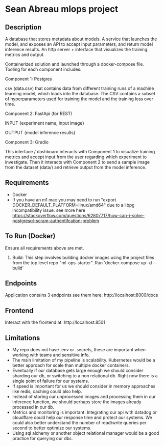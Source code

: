 # Sean Abreau mlops project

## Description

A database that stores metadata about models.
A service that launches the model, and exposes an API to accept input parameters, and return model inference results.
An http server + interface that visualizes the training metrics and output.

Containerized solution and launched through a docker-compose file.
Tooling for each component includes:

Component 1: Postgres

csv (data.csv) that contains data from different training runs of a machine learning model, which loads into the database. The CSV contains a subset of hyperparameters used for training the model and the training loss over time.

Component 2: FastApi (for REST)

INPUT
{experiment name,
input image}

OUTPUT
{model inference results}

Component 3: Gradio

This interface / dashboard interacts with Component 1 to visualize training metrics and accept input from the user regarding which experiment to investigate. Then it interacts with Component 2 to send a sample image from the dataset (data/) and retrieve output from the model inference.

## Requirements

- Docker
- If you have an m1 mac you may need to run "export DOCKER_DEFAULT_PLATFORM=linux/amd64" due to a libpg incompatibility issue. see more here https://stackoverflow.com/questions/62807717/how-can-i-solve-postgresql-scram-authentifcation-problem

## To Run (Docker)

Ensure all requirements above are met.

1. Build: This step involves building docker images using the project files from the top level repo "ml-ops-starter". Run 'docker-compose up -d --build'

## Endpoints

Application contains 3 endpoints see them here:
http://localhost:8000/docs

## Frontend

Interact with the frontend at:
http://localhost:8501

## Limitations

- My repo does not have .env or .secrets, these are important when working with teams and sensitive info.
- The main limitation of my pipeline is scalability. Kubernetes would be a better approach for scale than multiple docker containers.
- Eventually if our database gets large enough we should consider sharding our db, or switching to a non relational db. Right now there is a single point of failure for our systems.
- If speed is important for us we should consider in memory approaches like redis, caching could also help.
- Instead of storing our unprocessed images and processing them in our inference function, we should perhaps store the images already processed in our db.
- Metrics and monitoring is important. Integrating our api with datadog or cloudflare could help our response time and protect our systems. We could also better understand the number of read/write queries per second to better optimize our systems.
- Using sql alchemy or another object relational manager would be a good practice for querying our dbs.
